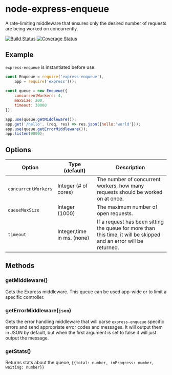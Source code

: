 # node-express-enqueue

A rate-limiting middleware that ensures only the desired number of requests are being worked on concurrently.

[![Build Status](https://travis-ci.org/four43/node-express-enqueue.svg?branch=master)](https://travis-ci.org/four43/node-express-enqueue)
[![Coverage Status](https://coveralls.io/repos/github/four43/node-express-enqueue/badge.svg?branch=master)](https://coveralls.io/github/four43/node-express-enqueue?branch=master)

## Example

`express-enqueue` is instantiated before use:
```javascript
const Enqueue = require('express-enqueue'),
    app = require('express')();
    
const queue = new Enqueue({
    concurrentWorkers: 4,
    maxSize: 200,
    timeout: 30000
});

app.use(queue.getMiddleware());
app.get('/hello', (req, res) => res.json({hello:'world'}));
app.use(queue.getErrorMiddleware());
app.listen(9000);
```

## Options

| Option              |            Type (default)  | Description                                                                                                        |
|---------------------|----------------------------|--------------------------------------------------------------------------------------------------------------------|
| `concurrentWorkers` | Integer (# of cores)       | The number of concurrent workers, how many requests should be worked on at once.                                   |
| `queueMaxSize`      | Integer (1000)             | The maximum number of open requests.                                                                               |
| `timeout`           | Integer,time in ms. (none) | If a request has been sitting the queue for more than this time, it will be skipped and an error will be returned. |

## Methods

### getMiddleware()

Gets the Express middleware. This queue can be used app-wide or to limit a specific controller.

### getErrorMiddleware(`json`)

Gets the error handling middleware that will parse `express-enqueue` specific errors and send appropriate error codes and messages. It will output them in JSON by default, but when the first argument is set to false it will just output the message. 

### getStats()

Returns stats about the queue, `{{total: number, inProgress: number, waiting: number}}`
